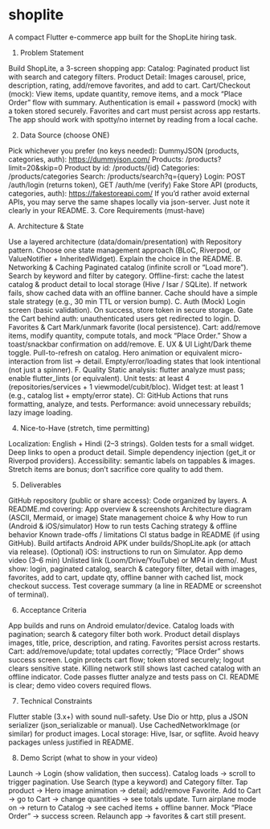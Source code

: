 # shoplite
A compact Flutter e-commerce app built for the ShopLite hiring task.

1. Problem Statement

Build ShopLite, a 3-screen shopping app:
Catalog: Paginated product list with search and category filters.
Product Detail: Images carousel, price, description, rating, add/remove favorites, and add to cart.
Cart/Checkout (mock): View items, update quantity, remove items, and a mock “Place Order” flow with summary.
Authentication is email + password (mock) with a token stored securely. Favorites and cart must persist across app restarts. The app should work with spotty/no internet by reading from a local cache.

2. Data Source (choose ONE)

Pick whichever you prefer (no keys needed):
DummyJSON (products, categories, auth): https://dummyjson.com/
Products: /products?limit=20&skip=0
Product by id: /products/{id}
Categories: /products/categories
Search: /products/search?q={query}
Login: POST /auth/login (returns token), GET /auth/me (verify)
Fake Store API (products, categories, auth): https://fakestoreapi.com/
If you’d rather avoid external APIs, you may serve the same shapes locally via json-server. Just note it clearly in your README.
3. Core Requirements (must-have)

A. Architecture & State

Use a layered architecture (data/domain/presentation) with Repository pattern.
Choose one state management approach (BLoC, Riverpod, or ValueNotifier + InheritedWidget).
Explain the choice in the README.
B. Networking & Caching
Paginated catalog (infinite scroll or “Load more”).
Search by keyword and filter by category.
Offline-first: cache the latest catalog & product detail to local storage (Hive / Isar / SQLite).
If network fails, show cached data with an offline banner.
Cache should have a simple stale strategy (e.g., 30 min TTL or version bump).
C. Auth (Mock)
Login screen (basic validation).
On success, store token in secure storage.
Gate the Cart behind auth: unauthenticated users get redirected to login.
D. Favorites & Cart
Mark/unmark favorite (local persistence).
Cart: add/remove items, modify quantity, compute totals, and mock “Place Order.”
Show a toast/snackbar confirmation on add/remove.
E. UX & UI
Light/Dark theme toggle.
Pull-to-refresh on catalog.
Hero animation or equivalent micro-interaction from list → detail.
Empty/error/loading states that look intentional (not just a spinner).
F. Quality
Static analysis: flutter analyze must pass; enable flutter_lints (or equivalent).
Unit tests: at least 4 (repositories/services + 1 viewmodel/cubit/bloc).
Widget test: at least 1 (e.g., catalog list + empty/error state).
CI: GitHub Actions that runs formatting, analyze, and tests.
Performance: avoid unnecessary rebuilds; lazy image loading.

4. Nice-to-Have (stretch, time permitting)

Localization: English + Hindi (2–3 strings).
Golden tests for a small widget.
Deep links to open a product detail.
Simple dependency injection (get_it or Riverpod providers).
Accessibility: semantic labels on tappables & images.
Stretch items are bonus; don’t sacrifice core quality to add them.

5. Deliverables

GitHub repository (public or share access):
Code organized by layers.
A README.md covering:
App overview & screenshots
Architecture diagram (ASCII, Mermaid, or image)
State management choice & why
How to run (Android & iOS/simulator)
How to run tests
Caching strategy & offline behavior
Known trade-offs / limitations
CI status badge in README (if using GitHub).
Build artifacts
Android APK under builds/ShopLite.apk (or attach via release).
(Optional) iOS: instructions to run on Simulator.
App demo video (3–6 min)
Unlisted link (Loom/Drive/YouTube) or MP4 in demo/.
Must show: login, paginated catalog, search & category filter, detail with images, favorites, add to cart, update qty, offline banner with cached list, mock checkout success.
Test coverage summary (a line in README or screenshot of terminal).

6. Acceptance Criteria

App builds and runs on Android emulator/device.
Catalog loads with pagination; search & category filter both work.
Product detail displays images, title, price, description, and rating.
Favorites persist across restarts.
Cart: add/remove/update; total updates correctly; “Place Order” shows success screen.
Login protects cart flow; token stored securely; logout clears sensitive state.
Killing network still shows last cached catalog with an offline indicator.
Code passes flutter analyze and tests pass on CI.
README is clear; demo video covers required flows.

7. Technical Constraints

Flutter stable (3.x+) with sound null-safety.
Use Dio or http, plus a JSON serializer (json_serializable or manual).
Use CachedNetworkImage (or similar) for product images.
Local storage: Hive, Isar, or sqflite.
Avoid heavy packages unless justified in README.

8. Demo Script (what to show in your video)

Launch → Login (show validation, then success).
Catalog loads → scroll to trigger pagination.
Use Search (type a keyword) and Category filter.
Tap product → Hero image animation → detail; add/remove Favorite.
Add to Cart → go to Cart → change quantities → see totals update.
Turn airplane mode on → return to Catalog → see cached items + offline banner.
Mock “Place Order” → success screen.
Relaunch app → favorites & cart still present.
